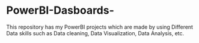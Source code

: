 # PowerBI-Dasboards-
This repository has my PowerBI projects which are made by using Different Data skills such as Data cleaning, Data Visualization, Data Analysis, etc.
